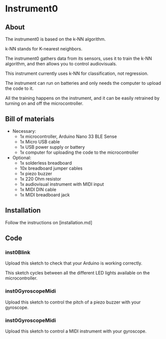 # Instrument0

## About

The instrument0 is based on the k-NN algorithm.

k-NN stands for K-nearest neighbors.

The instrument0 gathers data from its sensors, uses it to train the k-NN algorithm, and then allows you to control audiovisuals.

This instrument currently uses k-NN for classification, not regression.

The instrument can run on batteries and only needs the computer to upload the code to it.

All the training happens on the instrument, and it can be easily retrained by turning on and off the microcontroller.

## Bill of materials

* Necessary:
  * 1x microcontroller, Arduino Nano 33 BLE Sense
  * 1x Micro USB cable
  * 1x USB power supply or battery
  * 1x computer for uploading the code to the microcontroller
* Optional:
  * 1x solderless breadboard
  * 10x breadboard jumper cables
  * 1x piezo buzzer
  * 1x 220 Ohm resistor
  * 1x audiovisual instrument with MIDI input
  * 1x MIDI DIN cable
  * 1x MIDI breadboard jack

## Installation

Follow the instructions on [installation.md]

## Code

### inst0Blink

Upload this sketch to check that your Arduino is working correctly.

This sketch cycles between all the different LED lights available on the microcontroller.

### inst0GyroscopeMidi

Upload this sketch to control the pitch of a piezo buzzer with your gyroscope.

### inst0GyroscopeMidi

Upload this sketch to control a MIDI instrument with your gyroscope.
